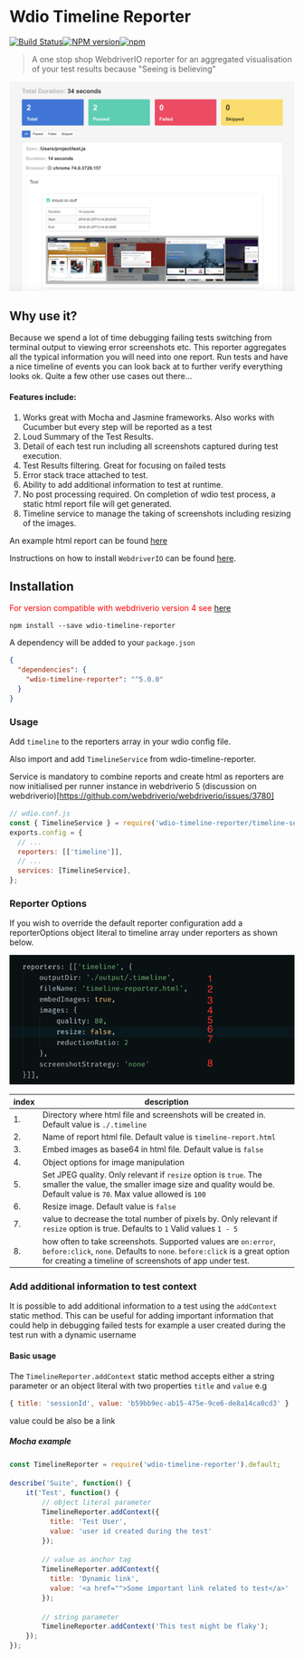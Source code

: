 Wdio Timeline Reporter 
======================
[![Build Status](https://travis-ci.org/QualityOps/wdio-timeline-reporter.svg?branch=master)]()[![NPM version](https://badge.fury.io/js/wdio-timeline-reporter.svg)]()[![npm](https://img.shields.io/npm/dm/wdio-timeline-reporter.svg?maxAge=2592000)]()

> A one stop shop WebdriverIO reporter for an aggregated visualisation of your test results because "Seeing is believing"

![example.png](./images/example.png)

## Why use it? 
Because we spend a lot of time debugging failing tests switching from terminal output to viewing error screenshots etc. This reporter aggregates all the typical information you will need into one report. Run tests and have a nice timeline of events you can look back at to further verify everything looks ok. Quite a few other use cases out there...

#### Features include:
1. Works great with Mocha and Jasmine frameworks. Also works with Cucumber but every step will be reported as a test
2. Loud Summary of the Test Results.
3. Detail of each test run including all screenshots captured during test execution.
4. Test Results filtering. Great for focusing on failed tests
5. Error stack trace attached to test.
6. Ability to add additional information to test at runtime.
7. No post processing required. On completion of wdio test process, a static html report file will get generated.
8. Timeline service to manage the taking of screenshots including resizing of the images.
  
   
An example html report can be found [here](http://htmlpreview.github.io/?https://github.com/QualityOps/wdio-timeline-reporter/blob/master/images/example-timeline-report.html)  

Instructions on how to install `WebdriverIO` can be found [here](http://webdriver.io/guide/getstarted/install.html).

## Installation

<span style="color:red">For version compatible with webdriverio version 4 see [here](https://github.com/QualityOps/wdio-timeline-reporter/tree/V4)</span>

```shell
npm install --save wdio-timeline-reporter
```

A dependency will be added to your `package.json`

```json
{
  "dependencies": {
    "wdio-timeline-reporter": "^5.0.0"
  }
}
```

### Usage

 Add ```timeline``` to the reporters array in your wdio config file.

 Also import and add ```TimelineService``` from wdio-timeline-reporter. 
 
 Service is mandatory to combine reports and create html as reporters are now initialised per runner instance in webdriverio 5 (discussion on webdriverio)[https://github.com/webdriverio/webdriverio/issues/3780]

```js
// wdio.conf.js
const { TimelineService } = require('wdio-timeline-reporter/timeline-service');
exports.config = {
  // ...
  reporters: [['timeline']],
  // ...
  services: [TimelineService],
};
```

### Reporter Options

If you wish to override the default reporter configuration add a reporterOptions object literal to timeline array under reporters as shown below.

![reporter-options.png](./images/reporter-options.png)

| index | description                                                                                                                                                                                                                |
| ----- | -------------------------------------------------------------------------------------------------------------------------------------------------------------------------------------------------------------------------- |
| 1.    | Directory where html file and screenshots will be created in. Default value is ```./.timeline```                                                                                                                           |
| 2.    | Name of report html file. Default value is ```timeline-report.html```                                                                                                                                                      |
| 3.    | Embed images as base64 in html file. Default value is ```false```                                                                                                                                                          |
| 4.    | Object options for image manipulation                                                                                                                                                                                      |
| 5.    | Set JPEG quality. Only relevant if ```resize``` option is ```true```. The smaller the value, the smaller image size and quality would be. Default value is ```70```. Max value allowed is ```100```                        |
| 6.    | Resize image. Default value is ```false```                                                                                                                                                                                 |
| 7.    | value to decrease the total number of pixels by. Only relevant if ```resize``` option is true. Defaults to ```1``` Valid values ```1 - 5```                                                                                |
| 8.    | how often to take screenshots. Supported values are ```on:error```, ```before:click```, ```none```. Defaults to ```none```. ```before:click``` is a great option for creating a timeline of screenshots of app under test. |


### Add additional information to test context
It is possible to add additional information to a test using the `addContext` static method. This can be useful for adding important information that could help in debugging failed tests for example a user created during the test run with a dynamic username

#### Basic usage
The `TimelineReporter.addContext` static method accepts either a string parameter or an object literal with two properties `title` and `value` e.g 
```js
{ title: 'sessionId', value: 'b59bb9ec-ab15-475e-9ce6-de8a14ca0cd3' }
```
value could be also be a link

##### Mocha example
```js
const TimelineReporter = require('wdio-timeline-reporter').default;

describe('Suite', function() {
    it('Test', function() {
        // object literal parameter
        TimelineReporter.addContext({
          title: 'Test User',
          value: 'user id created during the test'
        });

        // value as anchor tag
        TimelineReporter.addContext({
          title: 'Dynamic link',
          value: '<a href="">Some important link related to test</a>'
        });

        // string parameter
        TimelineReporter.addContext('This test might be flaky');
    });
});
```
